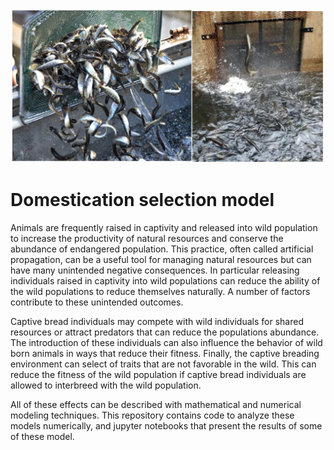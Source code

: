 
![alt text](cover_image.png "  ")

# Domestication selection model

Animals are frequently raised in captivity and released into wild population to increase the productivity of natural resources and conserve the abundance of endangered population. This practice, often called artificial propagation, can be a useful tool for managing natural resources but can have many unintended negative consequences. In particular releasing individuals raised in captivity into wild populations can reduce the ability of the wild populations to reduce themselves naturally. A number of factors contribute to these unintended outcomes. 

Captive bread individuals may compete with wild individuals for shared resources or attract predators that can reduce the populations abundance. The introduction of these individuals can also influence the behavior of wild born animals in ways that reduce their fitness. Finally, the captive breading environment can select of traits that are not favorable in the wild. This can reduce the fitness of the wild population if captive bread individuals are allowed to interbreed with the wild population.

All of these effects can be described with mathematical and numerical modeling techniques. This repository contains code to analyze these models numerically, and jupyter notebooks that present the results of some of these model.   